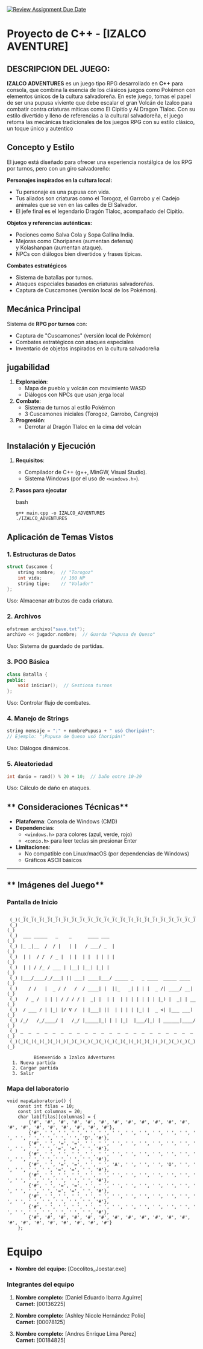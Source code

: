[![Review Assignment Due Date](https://classroom.github.com/assets/deadline-readme-button-22041afd0340ce965d47ae6ef1cefeee28c7c493a6346c4f15d667ab976d596c.svg)](https://classroom.github.com/a/mi1WNrHU)
# Proyecto de C++ - [IZALCO AVENTURE]

## DESCRIPCION DEL JUEGO:

**IZALCO ADVENTURES** es un juego tipo RPG desarrollado en **C++** para consola, que combina la esencia de los clásicos juegos como Pokémon con elementos únicos de la cultura salvadoreña.
En este juego, tomas el papel de ser una pupusa viviente que debe escalar el gran Volcán de Izalco para combatir contra criaturas míticas como El Cipitío y Al Dragon Tlaloc. Con su estilo divertido y lleno de referencias a la cultural salvadoreña, el juego retoma las mecánicas tradicionales de los juegos RPG con su estilo clásico, un toque único y autentico

## Concepto y Estilo

El juego está diseñado para ofrecer una experiencia nostálgica de los RPG por turnos, pero con un giro salvadoreño:

**Personajes inspirados en la cultura local:**
- Tu personaje es una pupusa con vida.
- Tus aliados son criaturas como el Torogoz, el Garrobo y el Cadejo animales que se ven en las calles de El Salvador.
- El jefe final es el legendario Dragón Tlaloc, acompañado del Cipitío.

**Objetos y referencias auténticas:**
- Pociones como Salva Cola y Sopa Gallina India.
- Mejoras como Choripanes (aumentan defensa) y Kolashanpan (aumentan ataque).
- NPCs con diálogos bien divertidos y frases típicas.

**Combates estratégicos**
- Sistema de batallas por turnos.
- Ataques especiales basados en criaturas salvadoreñas.
- Captura de Cuscamones (versión local de los Pokémon).

## **Mecánica Principal**

Sistema de **RPG por turnos** con:
- Captura de "Cuscamones" (versión local de Pokémon)
- Combates estratégicos con ataques especiales
- Inventario de objetos inspirados en la cultura salvadoreña

## **jugabilidad**

1. **Exploración**:
    - Mapa de pueblo y volcán con movimiento WASD
    - Diálogos con NPCs que usan jerga local
2. **Combate**:
    - Sistema de turnos al estilo Pokémon
    - 3 Cuscamones iniciales (Torogoz, Garrobo, Cangrejo)
3. **Progresión**:
    - Derrotar al Dragón Tlaloc en la cima del volcán
  
## **Instalación y Ejecución**

1. **Requisitos**:
    - Compilador de C++ (g++, MinGW, Visual Studio).
    - Sistema Windows (por el uso de `<windows.h>`).
2. **Pasos para ejecutar**
    
    bash
    
    ```
    g++ main.cpp -o IZALCO_ADVENTURES
    ./IZALCO_ADVENTURES
    ```
    

## **Aplicación de Temas Vistos**

### **1. Estructuras de Datos**

```cpp
struct Cuscamon {
    string nombre;  // "Torogoz"
    int vida;       // 100 HP
    string tipo;    // "Volador"
};

```
Uso: Almacenar atributos de cada criatura.

### **2. Archivos**

```cpp
ofstream archivo("save.txt");
archivo << jugador.nombre;  // Guarda "Pupusa de Queso"

```
Uso: Sistema de guardado de partidas.

### **3. POO Básica**

```cpp
class Batalla {
public:
    void iniciar();  // Gestiona turnos
};

```
Uso: Controlar flujo de combates.

### **4. Manejo de Strings**

```cpp
string mensaje = "¡" + nombrePupusa + " usó Choripán!";
// Ejemplo: "¡Pupusa de Queso usó Choripán!"

```
Uso: Diálogos dinámicos.

### **5. Aleatoriedad**

```cpp
int danio = rand() % 20 + 10;  // Daño entre 10-29

```
Uso: Cálculo de daño en ataques.

## ** Consideraciones Técnicas**

- **Plataforma**: Consola de Windows (CMD)
- **Dependencias**:
    - `<windows.h>` para colores (azul, verde, rojo)
    - `<conio.h>` para leer teclas sin presionar Enter
- **Limitaciones**:
    - No compatible con Linux/macOS (por dependencias de Windows)
    - Gráficos ASCII básicos

---

## ** Imágenes del Juego**

### **Pantalla de Inicio**

```
      _  _  _  _  _  _  _  _  _  _  _  _  _  _  _  _  _  _  _  _  _  _     
 (_)(_)(_)(_)(_)(_)(_)(_)(_)(_)(_)(_)(_)(_)(_)(_)(_)(_)(_)(_)(_)(_)(_) 
 (_)                                                                      (_)
 (_)  ___ _____   _    _      ____ ___                                    (_)
 (_) |_ _|__  /  / |   | |   / ___/ _  |                                  (_)
 (_)  | |  / /  / _ |  | |  | |  | | | |                                  (_)
 (_)  | | / /_ / ___ | |__| |__| |_| |                                    (_)
 (_) |___/____/_/___| || ___| ____|___/ _____ _   _ ____  _____ ____      (_)
 (_)    / /   |  _ / /   /  / ____| |  ||_   _| | | |  _ /| ____/ __|     (_)
 (_)   / _ /  | | | / / / / |  _| |  | |  | | | | | | | |_) |  _| | __    (_)
 (_)  / ___ / | |_| |/ V /  | |___| ||  | | | | |_| |  _ <| |___ ___)     (_)
 (_) /_/   /_/____/ |   /_/ |_____|_| | | |_|  |___/|_| | ______|____/    (_)
 (_) _  _  _  _  _  _  _  _  _  _  _  _  _  _  _  _  _  _  _  _  _  _     (_)
 (_)(_)(_)(_)(_)(_)(_)(_)(_)(_)(_)(_)(_)(_)(_)(_)(_)(_)(_)(_)(_)(_)(_)(_) 

          Bienvenido a Izalco Adventures
  1. Nueva partida
  2. Cargar partida
  3. Salir

```

### **Mapa del laboratorio**

```
void mapaLaboratorio() {
    const int filas = 10;
    const int columnas = 20;
    char lab[filas][columnas] = {
        {'#', '#', '#', '#', '#', '#', '#', '#', '#', '#', '#', '#', '#', '#', '#', '#', '#', '#', '#', '#'},
        {'#', ' ', ' ', ' ', ' ', ' ', ' ', ' ', ' ', ' ', ' ', ' ', ' ', ' ', ' ', ' ', ' ', ' ', 'D', '#'},
        {'#', ' ', '=', '=', ' ', ' ', ' ', ' ', ' ', ' ', ' ', ' ', ' ', ' ', ' ', ' ', '=', '=', ' ', '#'},
        {'#', ' ', ' ', ' ', ' ', ' ', ' ', ' ', ' ', ' ', ' ', ' ', ' ', ' ', ' ', ' ', ' ', ' ', ' ', '#'},
        {'#', ' ', '=', '=', ' ', ' ', 'A', ' ', ' ', ' ', 'O', ' ', ' ', ' ', ' ', ' ', '=', '=', ' ', '#'},
        {'#', ' ', ' ', ' ', ' ', ' ', ' ', ' ', ' ', ' ', ' ', ' ', ' ', ' ', ' ', ' ', ' ', ' ', ' ', '#'},
        {'#', ' ', '=', '=', ' ', ' ', ' ', ' ', ' ', ' ', ' ', ' ', ' ', ' ', ' ', ' ', '=', '=', ' ', '#'},
        {'#', ' ', ' ', ' ', ' ', ' ', ' ', ' ', ' ', ' ', ' ', ' ', ' ', ' ', ' ', ' ', ' ', ' ', ' ', '#'},
        {'#', ' ', ' ', ' ', ' ', ' ', ' ', ' ', ' ', ' ', ' ', ' ', ' ', ' ', ' ', ' ', ' ', ' ', ' ', '#'},
        {'#', '#', '#', '#', '#', '#', '#', '#', '#', '#', '#', '#', '#', '#', '#', '#', '#', '#', '#', '#'}
    };
```

# Equipo

- **Nombre del equipo:** [Cocolitos_Joestar.exe]

### Integrantes del equipo

1. **Nombre completo:** [Daniel Eduardo Ibarra Aguirre]  
   **Carnet:** [00136225]

2. **Nombre completo:** [Ashley Nicole Hernández Polío]  
   **Carnet:** [00078125]

3. **Nombre completo:** [Andres Enrique Lima Perez]  
   **Carnet:** [00184825]
